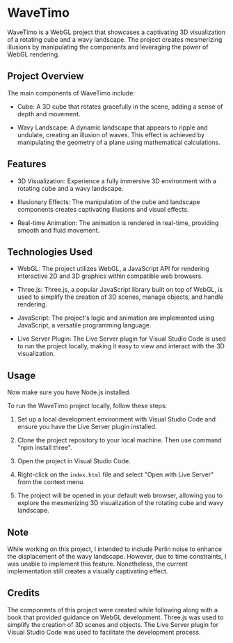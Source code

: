 # WaveTimo

WaveTimo is a WebGL project that showcases a captivating 3D visualization of a rotating cube and a wavy landscape. The project creates mesmerizing illusions by manipulating the components and leveraging the power of WebGL rendering.

## Project Overview

The main components of WaveTimo include:

- Cube: A 3D cube that rotates gracefully in the scene, adding a sense of depth and movement.

- Wavy Landscape: A dynamic landscape that appears to ripple and undulate, creating an illusion of waves. This effect is achieved by manipulating the geometry of a plane using mathematical calculations.

## Features

- 3D Visualization: Experience a fully immersive 3D environment with a rotating cube and a wavy landscape.

- Illusionary Effects: The manipulation of the cube and landscape components creates captivating illusions and visual effects.

- Real-time Animation: The animation is rendered in real-time, providing smooth and fluid movement.

## Technologies Used

- WebGL: The project utilizes WebGL, a JavaScript API for rendering interactive 2D and 3D graphics within compatible web browsers.

- Three.js: Three.js, a popular JavaScript library built on top of WebGL, is used to simplify the creation of 3D scenes, manage objects, and handle rendering.

- JavaScript: The project's logic and animation are implemented using JavaScript, a versatile programming language.

- Live Server Plugin: The Live Server plugin for Visual Studio Code is used to run the project locally, making it easy to view and interact with the 3D visualization.

## Usage

Now make sure you have Node.js installed.

To run the WaveTimo project locally, follow these steps:

1. Set up a local development environment with Visual Studio Code and ensure you have the Live Server plugin installed.

2. Clone the project repository to your local machine. Then use command "npm install three".

3. Open the project in Visual Studio Code.

4. Right-click on the `index.html` file and select "Open with Live Server" from the context menu.

5. The project will be opened in your default web browser, allowing you to explore the mesmerizing 3D visualization of the rotating cube and wavy landscape.

## Note

While working on this project, I intended to include Perlin noise to enhance the displacement of the wavy landscape. However, due to time constraints, I was unable to implement this feature. Nonetheless, the current implementation still creates a visually captivating effect.

## Credits

The components of this project were created while following along with a book that provided guidance on WebGL development. Three.js was used to simplify the creation of 3D scenes and objects. The Live Server plugin for Visual Studio Code was used to facilitate the development process.
